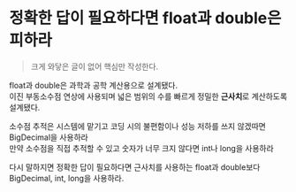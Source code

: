 # 정확한 답이 필요하다면 float과 double은 피하라
>크게 와닿은 글이 없어 핵심만 작성한다.

float과 double은 과학과 공학 계산용으로 설계됐다. <br>
이진 부동소수점 연상에 사용되며 넓은 범위의 수를 빠르게 정밀한 **근사치**로 계산하도록 설계됐다. <br>

소수점 추적은 시스템에 맡기고 코딩 시의 불편함이나 성능 저하를 쓰지 않겠따면 BigDecimal을 사용하라 <br>
만약 소수점을 직접 추적할 수 있고 숫자가 너무 크지 않다면 int나 long을 사용하라 <br>

다시 말하지면 정확한 답이 필요하다면 근사치를 사용하는 float과 double보다 BigDecimal, int, long을 사용하라.